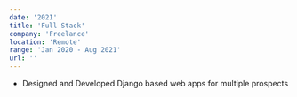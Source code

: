 ```yaml
---
date: '2021'
title: 'Full Stack'
company: 'Freelance'
location: 'Remote'
range: 'Jan 2020 - Aug 2021'
url: ''
---
```


- Designed and Developed Django based web apps for multiple prospects
